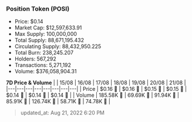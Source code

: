 
  ### Position Token (POSI)
  - Price: $0.14
  - Market Cap: $12,597,633.91
  - Max Supply: 100,000,000
  - Total Supply: 88,671,195.432
  - Circulating Supply: 88,432,950.225
  - Total Burn: 238,245.207
  - Holders: 567,292
  - Transactions: 5,271,192
  - Volume: $376,058,904.31

  **7D Price & Volume**
  | | 15&#x2F;08 | 16&#x2F;08 | 17&#x2F;08 | 18&#x2F;08 | 19&#x2F;08 | 20&#x2F;08 | 21&#x2F;08 |
  |---|---|---|---|---|---|---|---|
  | Price | $0.16 🚀 | $0.16 🚀 | $0.15 🔻 | $0.15 🔻 | $0.14 🔻 | $0.14 🔻 | $0.14 🚀 |
  | Volume | 185.58K 🚀 | 69.69K 🔻 | 91.94K 🚀 | 85.91K 🔻 | 126.74K 🚀 | 58.71K 🔻 | 74.78K 🚀 |

  > updated_at: Aug 21, 2022 6:20 PM
